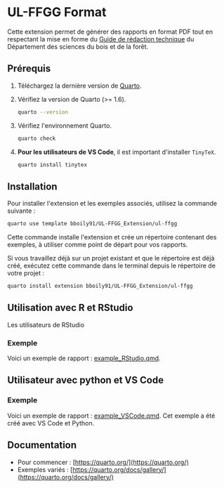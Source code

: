 
# UL-FFGG Format

Cette extension permet de générer des rapports en format PDF tout en respectant la mise en forme du [Guide de rédaction technique](https://www.scribd.com/document/791459777/Guide-de-Redaction-2012-2) du Département des sciences du bois et de la forêt.

## Prérequis

1. Téléchargez la dernière version de [Quarto](https://quarto.org/docs/get-started/).

2. Vérifiez la version de Quarto (>= 1.6).
   ```bash
   quarto --version
   ```

3. Vérifiez l'environnement Quarto.
   ```bash
   quarto check
   ```

4. **Pour les utilisateurs de VS Code**, il est important d'installer `TinyTeX`.
   ```bash
   quarto install tinytex
   ```

## Installation

Pour installer l'extension et les exemples associés, utilisez la commande suivante : 
```bash
quarto use template bboily91/UL-FFGG_Extension/ul-ffgg
```

Cette commande installe l'extension et crée un répertoire contenant des exemples, à utiliser comme point de départ pour vos rapports.

Si vous travaillez déjà sur un projet existant et que le répertoire est déjà créé, exécutez cette commande dans le terminal depuis le répertoire de votre projet :
```bash
quarto install extension bboily91/UL-FFGG_Extension/ul-ffgg
```


## Utilisation avec R et RStudio

Les utilisateurs de RStudio

### Exemple

Voici un exemple de rapport : [example_RStudio.qmd](example_RStudio.qmd). 

## Utilisateur avec python et VS Code

### Exemple

Voici un exemple de rapport : [example_VSCode.qmd](example_VSCode.qmd). Cet exemple a été créé avec VS Code et Python.

## Documentation

- Pour commencer : [https://quarto.org/](https://quarto.org/)
- Exemples variés : [https://quarto.org/docs/gallery/](https://quarto.org/docs/gallery/)

